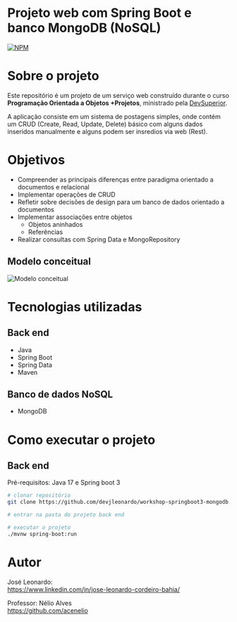 # Projeto web com Spring Boot e banco MongoDB (NoSQL)
[![NPM](https://img.shields.io/bower/l/react)](https://github.com/devjleonardo/workshop-springboot3-mongodb/blob/main/LICENSE)

# Sobre o projeto

Este repositório é um projeto de um serviço web construído durante o curso **Programação Orientada a Objetos +Projetos**, ministrado pela [DevSuperior](https://devsuperior.com "Site da DevSuperior").

A aplicação consiste em um sistema de postagens simples, onde contém um CRUD (Create, Read, Update, Delete) básico com alguns dados inseridos manualmente e alguns podem ser insredios via web (Rest).

# Objetivos
- Compreender as principais diferenças entre paradigma orientado a documentos e relacional
- Implementar operações de CRUD
- Refletir sobre decisões de design para um banco de dados orientado a documentos
- Implementar associações entre objetos
    - Objetos aninhados
    - Referências
- Realizar consultas com Spring Data e MongoRepository

## Modelo conceitual
![Modelo conceitual](https://raw.githubusercontent.com/devjleonardo/assets/main/workshop-springboot3-mongodb/Modelo%20conceitual.png)

# Tecnologias utilizadas
## Back end
- Java
- Spring Boot
- Spring Data
- Maven

## Banco de dados NoSQL
- MongoDB

# Como executar o projeto

## Back end
Pré-requisitos: Java 17 e Spring boot 3

```bash
# clonar repositório
git clone https://github.com/devjleonardo/workshop-springboot3-mongodb.git

# entrar na pasta do projeto back end

# executar o projeto
./mvnw spring-boot:run
```

# Autor

José Leonardo: <br/>
https://www.linkedin.com/in/jose-leonardo-cordeiro-bahia/

Professor: Nélio Alves <br/>
https://github.com/acenelio
